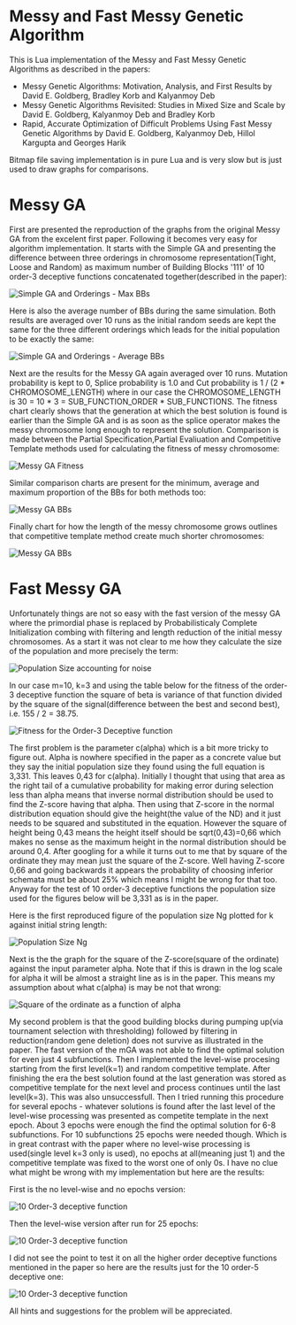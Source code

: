 # Messy and Fast Messy Genetic Algorithm

This is Lua implementation of the Messy and Fast Messy Genetic Algorithms as described in the papers:

  - Messy Genetic Algorithms: Motivation, Analysis, and First Results by David E. Goldberg, Bradley Korb and Kalyanmoy Deb
  - Messy Genetic Algorithms Revisited: Studies in Mixed Size and Scale by David E. Goldberg, Kalyanmoy Deb and Bradley Korb
  - Rapid, Accurate Optimization of Difficult Problems Using Fast Messy Genetic Algorithms by David E. Goldberg, Kalyanmoy Deb, Hillol Kargupta and Georges Harik
  
Bitmap file saving implementation is in pure Lua and is very slow but is just used to draw graphs for comparisons.

# Messy GA

First are presented the reproduction of the graphs from the original Messy GA from the excelent first paper. Following it becomes very easy for algorithm implementation. It starts with the Simple GA and presenting the difference between three orderings in chromosome representation(Tight, Loose and Random) as maximum number of Building Blocks '111' of 10 order-3 deceptive functions concatenated together(described in the paper):

![](mGA/mGA_SGA_Max.bmp?raw=true "Simple GA and Orderings - Max BBs")

Here is also the average number of BBs during the same simulation. Both results are averaged over 10 runs as the initial random seeds are kept the same for the three different orderings which leads for the initial population to be exactly the same:

![](mGA/mGA_SGA_Avg.bmp?raw=true "Simple GA and Orderings - Average BBs")

Next are the results for the Messy GA again averaged over 10 runs. Mutation probability is kept to 0, Splice probability is 1.0 and Cut probability is 1 / (2 * CHROMOSOME_LENGTH) where in our case the CHROMOSOME_LENGTH is 30 = 10 * 3 = SUB_FUNCTION_ORDER * SUB_FUNCTIONS. The fitness chart clearly shows that the generation at which the best solution is found is earlier than the Simple GA and is as soon as the splice operator makes the messy chromosome long enough to represent the solution. Comparison is made between the Partial Specification,Partial Evaliuation and Competitive Template methods used for calculating the fitness of messy chromosome:

![](mGA/mGA_MGA_FITNESS.bmp?raw=true "Messy GA Fitness")

Similar comparison charts are present for the minimum, average and maximum proportion of the BBs for both methods too:

![](mGA/mGA_MGA_BBLOCKS.bmp?raw=true "Messy GA BBs")

Finally chart for how the length of the messy chromosome grows outlines that competitive template method create much shorter chromosomes:

![](mGA/mGA_MGA_LENGTHS.bmp?raw=true "Messy GA BBs")


# Fast Messy GA

Unfortunately things are not so easy with the fast version of the messy GA where the primordial phase is replaced by Probabilisticaly Complete Initialization combing with filtering and length reduction of the initial messy chromosomes. As a start it was not clear to me how they calculate the size of the population and more precisely the term:

![](fmGA/PopSize.jpg?raw=true "Population Size accounting for noise")

In our case m=10, k=3 and using the table below for the fitness of the order-3 deceptive function the square of beta is variance of that function divided by the square of the signal(difference between the best and second best), i.e. 155 / 2 = 38.75.

![](fmGA/Order3.jpg?raw=true "Fitness for the Order-3 Deceptive function")

The first problem is the parameter c(alpha) which is a bit more tricky to figure out. Alpha is nowhere specified in the paper as a concrete value but they say the initial population size they found using the full equation is 3,331. This leaves 0,43 for c(alpha). Initially I thought that using that area as the right tail of a cumulative probability for making error during selection less than alpha means that inverse normal distribution should be used to find the Z-score having that alpha. Then using that Z-score in the normal distribution equation should give the height(the value of the ND) and it just needs to be squared and substituted in the equation. However the square of height being 0,43 means the height itself should be sqrt(0,43)=0,66 which makes no sense as the maximum height in the normal distribution should be around 0,4. After googling for a while it turns out to me that by square of the ordinate they may mean just the square of the Z-score. Well having Z-score 0,66 and going backwards it appears the probability of choosing inferior schemata must be about 25% which means I might be wrong for that too. Anyway for the test of 10 order-3 deceptive functions the population size used for the figures below will be 3,331 as is in the paper.

Here is the first reproduced figure of the population size Ng plotted for k against initial string length:

![](fmGA/N_G.bmp?raw=true "Population Size Ng")

Next is the the graph for the square of the Z-score(square of the ordinate) against the input parameter alpha. Note that if this is drawn in the log scale for alpha it will be almost a straight line as is in the paper. This means my assumption about what c(alpha) is may be not that wrong:

![](fmGA/C_ALPHA.bmp?raw=true "Square of the ordinate as a function of alpha")

My second problem is that the good building blocks during pumping up(via tournament selection with thresholding) followed by filtering in reduction(random gene deletion) does not survive as illustrated in the paper. The fast version of the mGA was not able to find the optimal solution for even just 4 subfunctions. Then I implemented the level-wise procesing starting from the first level(k=1) and random competitive template. After finishing the era the best solution found at the last generation was stored as competitive template for the next level and process continues until the last level(k=3). This was also unsuccessfull. Then I tried running this procedure for several epochs - whatever solutions is found after the last level of the level-wise processing was presented as competite template in the next epoch. About 3 epochs were enough the find the optimal solution for 6-8 subfunctions. For 10 subfunctions 25 epochs were needed though. Which is in great contrast with the paper where no level-wise processing is used(single level k=3 only is used), no epochs at all(meaning just 1) and the competitive template was fixed to the worst one of only 0s. I have no clue what might be wrong with my implementation but here are the results:

First is the no level-wise and no epochs version:

![](fmGA/BaseLine.bmp?raw=true "10 Order-3 deceptive function")

Then the level-wise version after run for 25 epochs:

![](fmGA/5_Epochs_Level-Wise_BaseLine.bmp?raw=true "10 Order-3 deceptive function")

I did not see the point to test it on all the higher order deceptive functions mentioned in the paper so here are the results just for the 10 order-5 deceptive one:

![](fmGA/LargeScale.bmp?raw=true "10 Order-3 deceptive function")

All hints and suggestions for the problem will be appreciated.
